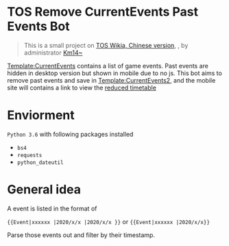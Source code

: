 # TOS Remove CurrentEvents Past Events Bot

> This is a small project on [TOS Wikia, Chinese version](https://tos.fandom.com/zh), , by administrator 
[Km14~](https://tos.fandom.com/zh/wiki/%E7%95%99%E8%A8%80%E5%A2%99:Km14~)

[Template:CurrentEvents](https://tos.fandom.com/zh/wiki/Template:CurrentEvents) contains a list of game events. Past events are hidden in desktop version but shown in mobile due to no js. This bot aims to remove past events and save in 
[Template:CurrentEvents2](https://tos.fandom.com/zh/wiki/Template:CurrentEvents2), and the mobile site will contains a link to view the
[reduced timetable](https://tos.fandom.com/zh/wiki/%E6%B4%BB%E5%8B%95%E6%99%82%E9%96%93%E8%A1%A8%E6%89%8B%E6%A9%9F%E7%89%88)

# Enviorment
`Python 3.6` with following packages installed
- `bs4` 
- `requests`
- `python_dateutil`

# General idea
A event is listed in the format of

`{{Event|xxxxxx
|2020/x/x |2020/x/x }}`
or 
`{{Event|xxxxxx
|2020/x/x}}`

Parse those events out and filter by their timestamp.